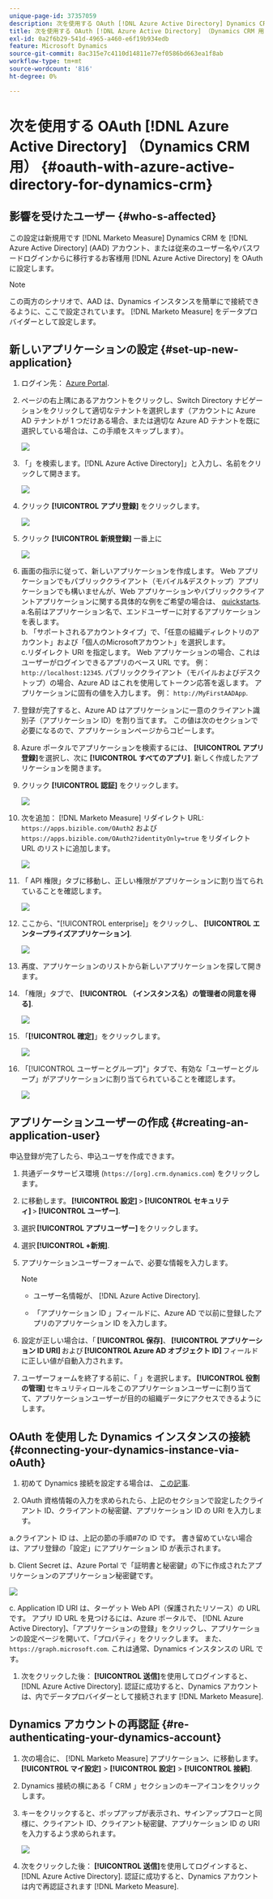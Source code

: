 ```yaml
---
unique-page-id: 37357059
description: 次を使用する OAuth [!DNL Azure Active Directory] Dynamics CRM の場合 — [!DNL Marketo Measure]  — 製品ドキュメント
title: 次を使用する OAuth [!DNL Azure Active Directory] （Dynamics CRM 用）
exl-id: 0a2f6b29-541d-4965-a460-e6f19b934edb
feature: Microsoft Dynamics
source-git-commit: 8ac315e7c4110d14811e77ef0586bd663ea1f8ab
workflow-type: tm+mt
source-wordcount: '816'
ht-degree: 0%

---
```


# 次を使用する OAuth [!DNL Azure Active Directory] （Dynamics CRM 用） {#oauth-with-azure-active-directory-for-dynamics-crm}

## 影響を受けたユーザー {#who-s-affected}

この設定は新規用です [!DNL Marketo Measure] Dynamics CRM を [!DNL Azure Active Directory] (AAD) アカウント、または従来のユーザー名やパスワードログインからに移行するお客様用 [!DNL Azure Active Directory] を OAuth に設定します。

>[!NOTE]
>
>この両方のシナリオで、AAD は、Dynamics インスタンスを簡単にで接続できるように、ここで設定されています。 [!DNL Marketo Measure] をデータプロバイダーとして設定します。

## 新しいアプリケーションの設定 {#set-up-new-application}

1. ログイン先： [Azure Portal](https://portal.azure.com/#home).

1. ページの右上隅にあるアカウントをクリックし、Switch Directory ナビゲーションをクリックして適切なテナントを選択します（アカウントに Azure AD テナントが 1 つだけある場合、または適切な Azure AD テナントを既に選択している場合は、この手順をスキップします）。

   ![](assets/setup-2.png)

1. 「」を検索します。[!DNL Azure Active Directory]」と入力し、名前をクリックして開きます。

   ![](assets/setup-3.png)

1. クリック **[!UICONTROL アプリ登録]** をクリックします。

   ![](assets/setup-4.png)

1. クリック **[!UICONTROL 新規登録]** 一番上に

   ![](assets/setup-5.png)

1. 画面の指示に従って、新しいアプリケーションを作成します。 Web アプリケーションでもパブリッククライアント（モバイル&amp;デスクトップ）アプリケーションでも構いませんが、Web アプリケーションやパブリッククライアントアプリケーションに関する具体的な例をご希望の場合は、 [quickstarts](https://docs.microsoft.com/en-us/azure/active-directory/develop/v1-overview).\
   a.名前はアプリケーション名で、エンドユーザーに対するアプリケーションを表します。\
   b. 「サポートされるアカウントタイプ」で、「任意の組織ディレクトリのアカウント」および「個人のMicrosoftアカウント」を選択します。\
   c.リダイレクト URI を指定します。 Web アプリケーションの場合、これはユーザーがログインできるアプリのベース URL です。 例： `http://localhost:12345`. パブリッククライアント（モバイルおよびデスクトップ）の場合、Azure AD はこれを使用してトークン応答を返します。 アプリケーションに固有の値を入力します。 例： `http://MyFirstAADApp`.

1. 登録が完了すると、Azure AD はアプリケーションに一意のクライアント識別子（アプリケーション ID）を割り当てます。 この値は次のセクションで必要になるので、アプリケーションページからコピーします。

1. Azure ポータルでアプリケーションを検索するには、 **[!UICONTROL アプリ登録]**&#x200B;を選択し、次に **[!UICONTROL すべてのアプリ]**. 新しく作成したアプリケーションを開きます。

1. クリック **[!UICONTROL 認証]** をクリックします。

   ![](assets/setup-9.png)

1. 次を追加： [!DNL Marketo Measure] リダイレクト URL: `https://apps.bizible.com/OAuth2` および `https://apps.bizible.com/OAuth2?identityOnly=true` をリダイレクト URL のリストに追加します。

   ![](assets/setup-10.png)

1. 「 API 権限」タブに移動し、正しい権限がアプリケーションに割り当てられていることを確認します。

   ![](assets/setup-10a.png)

1. ここから、&quot;[!UICONTROL enterprise]」をクリックし、 **[!UICONTROL エンタープライズアプリケーション]**.

   ![](assets/setup-11.png)

1. 再度、アプリケーションのリストから新しいアプリケーションを探して開きます。

1. 「権限」タブで、 **[!UICONTROL （インスタンス名）の管理者の同意を得る]**.

   ![](assets/setup-13a.png)

1. 「**[!UICONTROL 確定]**」をクリックします。

   ![](assets/setup-13b.png)

1. 「[!UICONTROL ユーザーとグループ]&quot;」タブで、有効な「ユーザーとグループ」がアプリケーションに割り当てられていることを確認します。

   ![](assets/setup-14.png)

## アプリケーションユーザーの作成 {#creating-an-application-user}

申込登録が完了したら、申込ユーザを作成できます。

1. 共通データサービス環境 (`https://[org].crm.dynamics.com`) をクリックします。

1. に移動します。 **[!UICONTROL 設定]** > **[!UICONTROL セキュリティ]** > **[!UICONTROL ユーザー]**.

1. 選択 **[!UICONTROL アプリユーザー]** をクリックします。

1. 選択 **[!UICONTROL +新規]**.

1. アプリケーションユーザーフォームで、必要な情報を入力します。

   >[!NOTE]
   >
   >* ユーザー名情報が、 [!DNL Azure Active Directory].
   >
   >* 「アプリケーション ID 」フィールドに、Azure AD で以前に登録したアプリのアプリケーション ID を入力します。

1. 設定が正しい場合は、「 **[!UICONTROL 保存]**、 **[!UICONTROL アプリケーション ID URI]** および **[!UICONTROL Azure AD オブジェクト ID]** フィールドに正しい値が自動入力されます。

1. ユーザーフォームを終了する前に、「 」を選択します。 **[!UICONTROL 役割の管理]** セキュリティロールをこのアプリケーションユーザーに割り当てて、アプリケーションユーザーが目的の組織データにアクセスできるようにします。

## OAuth を使用した Dynamics インスタンスの接続 {#connecting-your-dynamics-instance-via-oAuth}

1. 初めて Dynamics 接続を設定する場合は、 [この記事](/help/marketo-measure-and-dynamics/getting-started-with-marketo-measure-and-dynamics/microsoft-dynamics-crm-installation-guide.md).

1. OAuth 資格情報の入力を求められたら、上記のセクションで設定したクライアント ID、クライアントの秘密鍵、アプリケーション ID の URI を入力します。

a.クライアント ID は、上記の節の手順#7の ID です。 書き留めていない場合は、アプリ登録の「設定」にアプリケーション ID が表示されます。

b. Client Secret は、Azure Portal で「証明書と秘密鍵」の下に作成されたアプリケーションのアプリケーション秘密鍵です。

![](assets/creating-2e.png)

c. Application ID URI は、ターゲット Web API（保護されたリソース）の URL です。 アプリ ID URL を見つけるには、Azure ポータルで、 [!DNL Azure Active Directory]、「アプリケーションの登録」をクリックし、アプリケーションの設定ページを開いて、「プロパティ」をクリックします。 また、 `https://graph.microsoft.com`. これは通常、Dynamics インスタンスの URL です。

1. 次をクリックした後： **[!UICONTROL 送信]**&#x200B;を使用してログインすると、 [!DNL Azure Active Directory]. 認証に成功すると、Dynamics アカウントは、内でデータプロバイダーとして接続されます [!DNL Marketo Measure].

## Dynamics アカウントの再認証 {#re-authenticating-your-dynamics-account}

1. 次の場合に、 [!DNL Marketo Measure] アプリケーション、に移動します。 **[!UICONTROL マイ設定]** > **[!UICONTROL 設定]** > **[!UICONTROL 接続]**.

1. Dynamics 接続の横にある「 CRM 」セクションのキーアイコンをクリックします。

1. キーをクリックすると、ポップアップが表示され、サインアップフローと同様に、クライアント ID、クライアント秘密鍵、アプリケーション ID の URI を入力するよう求められます。

   ![](assets/re-authenticating-3.png)

1. 次をクリックした後： **[!UICONTROL 送信]**&#x200B;を使用してログインすると、 [!DNL Azure Active Directory]. 認証に成功すると、Dynamics アカウントは内で再認証されます [!DNL Marketo Measure].
